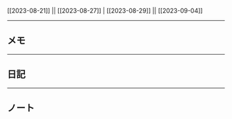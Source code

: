[[2023-08-21]] || [[2023-08-27]] | [[2023-08-29]] || [[2023-09-04]]

---

## メモ

---

## 日記

---

## ノート


